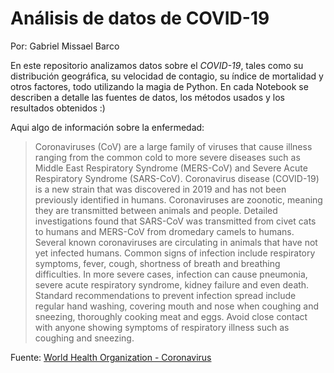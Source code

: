 # Análisis de datos de COVID-19
Por: Gabriel Missael Barco

En este repositorio analizamos datos sobre el *COVID-19*, tales como su distribución geográfica, su velocidad de contagio, su índice de mortalidad y otros factores, todo utilizando la magia de Python. En cada Notebook se describen a detalle las fuentes de datos, los métodos usados y los resultados obtenidos :)

Aqui algo de información sobre la enfermedad:

> Coronaviruses (CoV) are a large family of viruses that cause illness ranging from the common cold to more severe diseases such as Middle East Respiratory Syndrome (MERS-CoV) and Severe Acute Respiratory Syndrome (SARS-CoV).
Coronavirus disease (COVID-19) is a new strain that was discovered in 2019 and has not been previously identified in humans.
Coronaviruses are zoonotic, meaning they are transmitted between animals and people.  Detailed investigations found that SARS-CoV was transmitted from civet cats to humans and MERS-CoV from dromedary camels to humans. Several known coronaviruses are circulating in animals that have not yet infected humans. 
Common signs of infection include respiratory symptoms, fever, cough, shortness of breath and breathing difficulties. In more severe cases, infection can cause pneumonia, severe acute respiratory syndrome, kidney failure and even death. 
Standard recommendations to prevent infection spread include regular hand washing, covering mouth and nose when coughing and sneezing, thoroughly cooking meat and eggs. Avoid close contact with anyone showing symptoms of respiratory illness such as coughing and sneezing.

Fuente: [World Health Organization - Coronavirus](https://www.who.int/health-topics/coronavirus)

